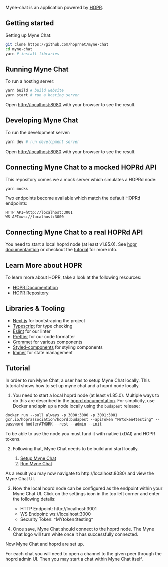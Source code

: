 Myne-chat is an application powered by [HOPR](https://github.com/hoprnet/hoprnet).

## Getting started

Setting up Myne Chat:

```bash
git clone https://github.com/hoprnet/myne-chat
cd myne-chat
yarn # install libraries
```

## Running Myne Chat

To run a hosting server:

```bash
yarn build # build website
yarn start # run a hosting server
```

Open [http://localhost:8080](http://localhost:8080) with your browser to see the result.

## Developing Myne Chat

To run the development server:

```bash
yarn dev # run development server
```

Open [http://localhost:8080](http://localhost:8080) with your browser to see the result.

## Connecting Myne Chat to a mocked HOPRd API

This repository comes we a mock server which simulates a HOPRd node:

```bash
yarn mocks
```

Two endpoints become available which match the default HOPRd endpoints:

```text
HTTP API=http://localhost:3001
WS API=ws://localhost:3000
```

## Connecting Myne Chat to a real HOPRd API

You need to start a local hoprd node (at least v1.85.0).
See [hopr documentantion](https://docs.hoprnet.org/en/latest/src/install-hoprd/index.html) or checkout the [tutorial](#tutorial) for more info.

## Learn More about HOPR

To learn more about HOPR, take a look at the following resources:

- [HOPR Documentation](https://docs.hoprnet.org/)
- [HOPR Repository](https://github.com/hoprnet/hoprnet)

## Libraries & Tooling

- [Next.js](https://nextjs.org) for bootstraping the project
- [Typescript](https://www.typescriptlang.org/) for type checking
- [Eslint](https://eslint.org/) for our linter
- [Prettier](https://prettier.io/) for our code formatter
- [Grommet](https://v2.grommet.io/) for various components
- [Styled-components](https://styled-components.com/) for styling components
- [Immer](https://immerjs.github.io/immer/) for state management

## Tutorial

In order to run Myne Chat, a user has to setup Myne Chat locally.
This tutorial shows how to set up myne chat and a hoprd node locally.

1. You need to start a local hoprd node (at least v1.85.0). Multiple ways to do this are described in the [hoprd documentation](https://docs.hoprnet.org/en/latest/src/install-hoprd/index.html). For simplicity, use Docker and spin up a node locally using the `budapest` release:

```
docker run --pull always -p 3000:3000 -p 3001:3001 gcr.io/hoprassociation/hoprd:budapest --apiToken ^MYtoken4testing^ --password hodlerATWORK --rest --admin --init
```

To be able to use the node you must fund it with native (xDAI) and HOPR tokens.

2. Following that, Myne Chat needs to be build and start locally.

   1. [Setup Myne Chat](#getting-started)
   2. [Run Myne Chat](#running-myne-chat)

As a result you may now navigate to http://localhost:8080/ and view the Myne Chat UI.

3. Now the local hoprd node can be configured as the endpoint within your Myne Chat UI. Click on the settings icon in the top left corner and enter the following details:

   - HTTP Endpoint: http://localhost:3001
   - WS Endpoint: ws://localhost:3000
   - Security Token: ^MYtoken4testing^

4. Once save, Myne Chat should connect to the hoprd node. The Myne Chat logo will turn white once it has successfully connected.

Now Myne Chat and hoprd are set up.

For each chat you will need to open a channel to the given peer through the hoprd admin UI. Then you may start a chat within Myne Chat itself.
